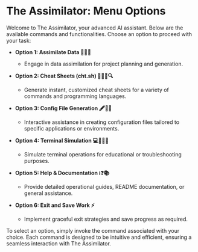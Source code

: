 # **The Assimilator: Menu Options**

Welcome to The Assimilator, your advanced AI assistant. Below are the available commands and functionalities. Choose an option to proceed with your task:

- **Option 1: Assimilate Data 🧠🚀💡**
  - Engage in data assimilation for project planning and generation.

- **Option 2: Cheat Sheets (cht.sh) 👨‍💻📄🔍**
  - Generate instant, customized cheat sheets for a variety of commands and programming languages.

- **Option 3: Config File Generation 🖋️🔧📘**
  - Interactive assistance in creating configuration files tailored to specific applications or environments.

- **Option 4: Terminal Simulation 💻🚀👨‍💻**
  - Simulate terminal operations for educational or troubleshooting purposes.

- **Option 5: Help & Documentation ℹ️❓📚**
  - Provide detailed operational guides, README documentation, or general assistance.

- **Option 6: Exit and Save Work ⚡**
  - Implement graceful exit strategies and save progress as required.

To select an option, simply invoke the command associated with your choice. Each command is designed to be intuitive and efficient, ensuring a seamless interaction with The Assimilator.

